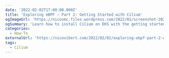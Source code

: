 ```yaml
---
date: '2022-02-02T17:00:00.000Z'
title: 'Exploring eBPF – Part 2: Getting Started with Cilium'
ogImageUrl: 'https://nicovmc.files.wordpress.com/2022/01/screenshot-2022-01-28-at-17.47.26.png?w=2048'
ogSummary: 'Learn how to install Cilium on EKS with the getting started guide'
categories:
  - How-To
externalUrl: 'https://nicovibert.com/2022/02/02/exploring-ebpf-part-2-cilium/'
tags:
  - Cilium
---
```

